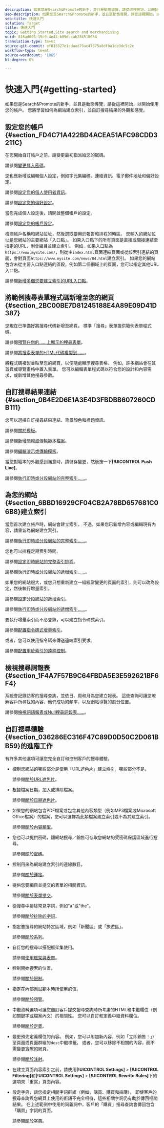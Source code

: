 ```yaml
---
description: 如果您是Search&Promote的新手，並且是動態導覽，請從這裡開始，以開始使用您的帳戶。 您將學習如何為網站建立索引，並自訂搜尋結果的外觀和感覺。
seo-description: 如果您是Search&Promote的新手，並且是動態導覽，請從這裡開始，以開始使用您的帳戶。 您將學習如何為網站建立索引，並自訂搜尋結果的外觀和感覺。
seo-title: 快速入門
solution: Target
title: 快速入門
topic: Getting Started,Site search and merchandising
uuid: 816ad003-15c9-4e44-b09d-cab284518634
translation-type: tm+mt
source-git-commit: ef818327e1cdaad79ac47575a8dfba1de3dc5c2e
workflow-type: tm+mt
source-wordcount: '1065'
ht-degree: 0%

---
```



# 快速入門{#getting-started}

如果您是Search&amp;Promote的新手，並且是動態導覽，請從這裡開始，以開始使用您的帳戶。 您將學習如何為網站建立索引，並自訂搜尋結果的外觀和感覺。

## 設定您的帳戶{#section_FD4C71A422BD4ACEA51AFC98CDD3211C}

在您開始自訂帳戶之前，請變更最初指派給您的密碼。

請參閱[變更登入密碼](c-about-settings-menu/c-about-my-profile-menu.md#task_F5FF13AAD1514FE997C8882D4537C0C9)。

您也應新增或編輯個人設定，例如字元集編碼、連絡資訊、電子郵件地址和偏好設定。

請參閱[設定您的個人使用者資訊](c-about-settings-menu/c-about-my-profile-menu.md#task_A11A3BE2527B4204B896E04303B04AA6)。

請參閱[設定您的偏好設定](c-about-settings-menu/c-about-my-profile-menu.md#task_5E06BF565C284C2EBBE18E10A1C4BFBB)。

當您完成個人設定後，請開啟整個帳戶的設定。

請參閱[設定您的帳戶設定](c-about-settings-menu/c-about-account-options-menu.md#task_80A38D0C8E4F453395BD67B81E4B45D9)。

檢閱帳戶名稱和網站位址，然後選取要用於報告和排程的時區。 您輸入的網站位址是您網站的主要網站「入口點」。 如果入口點下的所有頁面是直接或間接連結至指定的URL，則會編目並建立索引。 例如，如果入口點為`https://www.mysite.com/`，則從主`index.html`頁面連結頁面或從該索引連結的頁面，會對頁面`https://www.mysite.com/news/04.html`建立索引。 如果您的網站包含未從主要入口點連結的區段，例如第二個網域上的頁面，您可以指定其他URL入口點。

請參閱[新增多個您要建立索引的URL入口點](c-about-settings-menu/c-about-crawling-menu.md#task_2338A47387D74CFDAC4D4EF4A367ED45)。

## 將範例搜尋表單程式碼新增至您的網頁{#section_2BC00BE7D81245188E4A89E09D41D387}

您現在已準備好將搜尋代碼新增至網頁。 標準「搜尋」表單提供範例表單程式碼。

請參閱[預覽在您的……上顯示的搜尋表單](c-about-auto-complete.md#task_437B35EFA5424603A08AF8E79E6B4714)。

請參閱[將搜索表單的HTML代碼複製到……](c-about-auto-complete.md#task_A3A01EA800F24C0AA33902387E0362C7)。

將程式碼複製並貼至您的網頁，以便隨處顯示搜尋表格。 例如，許多網站會在其首頁或導覽畫格中置入表單。 您可以編輯表單程式碼以符合您的設計和內容需求，或新增其他搜尋參數。

## 自訂搜尋結果連結{#section_0B4E2D6E1A3E4D3FBDBB607260CDB111}

您可以選擇自訂搜尋結果連結、背景顏色和標題資訊。

請參閱[關於模板](c-about-design-menu/c-about-templates.md#concept_06EB481B14864E18A8AE2BCD1D6EF0B5)。

請參閱[新增簡報或傳輸範本檔案](c-about-design-menu/c-about-templates.md#task_73199757B6E748CAA604902FF913F012)。

請參閱[編輯演示或傳輸模板](c-about-design-menu/c-about-templates.md#task_800E0E2265C34C028C92FEB5A1243EC3)。

當您對範本的外觀感到滿意時，請儲存變更，然後按一下&#x200B;**[!UICONTROL Push Live]**。

請參閱[執行即時或分段網站的完整索引……](c-about-index-menu/c-about-full-index.md#task_F7FE04D8A1654A7787FCCA31B45EB42D)。

## 為您的網站{#section_6BBD16929CF04CB2A78BD657681C06B8}建立索引

當您首次建立帳戶時，網站會建立索引。 不過，如果您已新增內容或編輯現有內容，請重新為網站建立索引。

請參閱[執行即時或分段網站的完整索引……](c-about-index-menu/c-about-full-index.md#task_F7FE04D8A1654A7787FCCA31B45EB42D)。

您也可以排程定期索引時間。

請參閱[設定即時網站的完整索引排程](c-about-index-menu/c-about-full-index.md#task_6760F3256D004A228B38968DF15421F0)。

請參閱[執行即時或分段網站的遞增索引……](c-about-index-menu/c-about-incremental-index.md#task_9BFB6157F3884B2FAECB7E0E9CA318CB)。

如果您的網站很大，或您只想重新建立一組經常變更的頁面的索引，則可以改為設定，然後執行增量索引。

請參閱[設定分段網站的遞增索引](c-about-index-menu/c-about-incremental-index.md#task_46A367B0786C4C90BFFA5D3F95FD86C0)。

請參閱[執行即時或分段網站的遞增索引……](c-about-index-menu/c-about-incremental-index.md#task_9BFB6157F3884B2FAECB7E0E9CA318CB)。

要執行增量索引而不必登錄，可以建立指令碼式索引。

請參閱[配置指令碼式增量索引](c-about-index-menu/c-about-scripted-index.md#task_05AE040FE75E40FFAA5E10B6B6D4D255)。

或者，您可以使用指令碼來傳送遠端索引要求。

請參閱[配置用於索引的遠程控制](c-about-index-menu/c-about-remote-control-for-indexing.md#task_57C296258404448DA7A5ADC9B7232391)。

## 檢視搜尋詞報表{#section_1F4A7F57B9C64FBDA5E3E592621BF6F4}

系統會記錄訪客的搜尋查詢，並依日、周和月為您建立報表。 這些查詢可讓您瞭解客戶所尋找的內容、他們成功的頻率，以及網站導覽的劃分位置。

請參閱[檢視詞語報表或Null搜尋詞報表……](c-about-reports-menu/c-about-reports-menu.md#task_53B7ED1582DD4B0E8376546A7AFC789A)。

## 自訂搜尋體驗{#section_036286EC316F47C89D0D50C2D061BB59}的進階工作

有許多其他選項可讓您完全自訂和控制客戶的搜尋體驗。

* 控制您網站的哪些部分是使用「URL遮色片」建立索引，哪些部分不是。

   請參閱[關於URL遮色片](c-about-settings-menu/c-about-crawling-menu.md#concept_8039DFC53FF3410AA494D602F71BA164)。
* 根據檔案日期，加入或排除檔案。

   請參閱[關於日期遮色片](c-about-settings-menu/c-about-crawling-menu.md#concept_F4F1F58A646F4A86B8650EC46FDCEF66)。
* 如果您的網站包含PDF檔案或包含其他內容類型（例如MP3檔案或Microsoft Office檔案）的檔案，您可以選擇為此類檔案建立索引或不為其建立索引。

   請參閱[關於內容類型](c-about-settings-menu/c-about-crawling-menu.md#concept_6FEA1355C0374500B4C53090C34A8A07)。
* 您也可以提供密碼，讓網站搜尋／銷售可存取您網站的受密碼保護區域進行搜尋。

   請參閱[關於密碼](c-about-settings-menu/c-about-crawling-menu.md#concept_3EDBD731725D46B891F834D4472774DC)。
* 控制用來為網站建立索引的連線數目。

   請參閱[關於連接](c-about-settings-menu/c-about-crawling-menu.md#concept_E2F3B7E7521147479E5948A94BB3A40B)。
* 提供您要編目並提交的表單的相關資訊。

   請參閱[關於表單提交](c-about-settings-menu/c-about-crawling-menu.md#concept_CADD5D7CF373497DAA6F8564D7BC8502)。
* 從搜尋中排除常見字詞，例如&quot;a&quot;或&quot;the&quot;。

   請參閱[關於排除的字詞](c-about-linguistics-menu/c-about-excluded-words.md#concept_9DB67BD2F0DC43AC88741003D9F39812)。
* 指定要搜尋的網站特定區域，例如「新聞區」或「旅遊區」。

   請參閱[關於系列](c-about-settings-menu/c-about-searching-menu.md#concept_62E42ACE53D54EEE9273433B86259127)。
* 自訂您的搜尋以搭配框架集使用。

   請參閱[使用框架與表單](c-appendices/c-searchforms.md#reference_82CDDDA1E37042E4849EBF7EA05407C5)。
* 控制開始搜索的位置。

   請參閱[關於限制](c-about-settings-menu/c-about-searching-menu.md#concept_B5B527E04EBF4E9AB5956EEF881DDBF1)。
* 指定在內部測試範本時所使用的值。

   請參閱[關於預覽](c-about-settings-menu/c-about-searching-menu.md#concept_DF293FD3B02C467F8842C8C21D62F294)。
* 中繼資料選項可讓您自訂客戶提交搜尋查詢時所考慮的HTML和中繼欄位（例如關鍵字或檔案內文）的相關性。 您可以自訂和定義中繼資料欄位。

   請參閱[關於定義](c-about-settings-menu/c-about-metadata-menu.md#concept_AE48035C210145169BE067D396975620)。
* 變更預先定義欄位的內容。 例如，您可以附加新內容，例如「立即銷售！」) 至頁面或頁面群組的`desc`中繼標籤。 或者，您可以移除不相關的內容，而不需變更實際的網頁。

   請參閱[關於注射](c-about-settings-menu/c-about-metadata-menu.md#concept_DA091920671948A0A893A26B3A2FAAE5)。

* 在建立頁面內容索引之前，請使用&#x200B;**[!UICONTROL Settings]** > **[!UICONTROL Filtering]**&#x200B;和&#x200B;**[!UICONTROL Settings]** > **[!UICONTROL Rewrite Rules]**&#x200B;下的選項來「重寫」頁面內容。

* 設定字典，讓您指定相關字詞群組（例如，購買、購買和採購）。 即使客戶的搜尋查詢與您網頁上使用的術語不完全相符，這些相關字詞仍有助於傳回相關結果。 在上述範例中使用的同義詞中，客戶的「購買」搜尋查詢會傳回包含「購買」字詞的頁面。

   請參閱[關於字典](c-about-linguistics-menu/c-about-dictionaries.md#concept_B8028B71EC8144669614C64578EDB034)。

